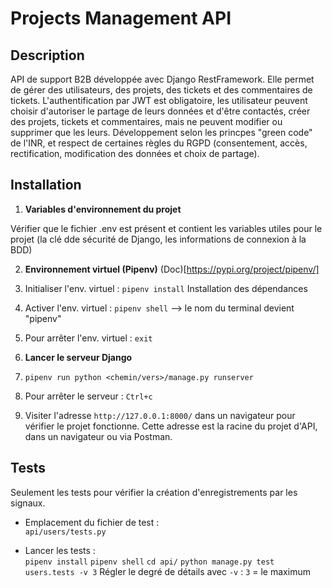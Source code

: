 
# Projects Management API 

## Description 
API de support B2B développée avec Django RestFramework. Elle permet de gérer des utilisateurs, des projets, des tickets et des commentaires de tickets. L'authentification par JWT est obligatoire, les utilisateur peuvent choisir d'autoriser le partage de leurs données et d'être contactés, créer des projets, tickets et commentaires, mais ne peuvent modifier ou supprimer que les leurs. 
Développement selon les princpes "green code" de l'INR, et respect de certaines règles du RGPD (consentement, accès, rectification, modification des données et choix de partage). 

## Installation 

1. **Variables d'environnement du projet** 

Vérifier que le fichier .env est présent et contient les variables utiles pour le projet (la clé dde sécurité de Django, les informations de connexion à la BDD) 


2. **Environnement virtuel (Pipenv)** 
(Doc)[https://pypi.org/project/pipenv/] 

21. Initialiser l'env. virtuel : `pipenv install` 
    Installation des dépendances 
22. Activer l'env. virtuel : `pipenv shell` 
    --> le nom du terminal devient "pipenv" 
23. Pour arrêter l'env. virtuel : `exit` 


3. **Lancer le serveur Django** 

31. `pipenv run python <chemin/vers>/manage.py runserver` 
32. Pour arrêter le serveur : `Ctrl+c` 


4. Visiter l'adresse `http://127.0.0.1:8000/` dans un navigateur pour vérifier le projet fonctionne. 
Cette adresse est la racine du projet d'API, dans un navigateur ou via Postman. 


## Tests 

Seulement les tests pour vérifier la création d'enregistrements par les signaux. 

*  Emplacement du fichier de test :    
`api/users/tests.py`    

*  Lancer les tests :     
`pipenv install` 
`pipenv shell` 
`cd api/` 
`python manage.py test users.tests -v 3` 
Régler le degré de détails avec `-v` : `3` = le maximum    




